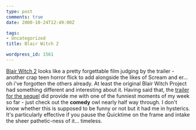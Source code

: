 ```yaml
---
type: post
comments: true
date: 2000-10-24T12:49:00Z

tags:
- Uncategorized
title: Blair Witch 2

wordpress_id: 1561
---
```


[Blair Witch 2](http://www.blairwitch.com) looks like a pretty forgettable film judging by the trailer - another crap teen horror flick to add alongside the likes of Scream and er… oh i've forgotten the others already. At least the original Blair Witch Project had something different and interesting about it.  Having said that, the [trailer for the sequel](http://www.apple.com/trailers/artisan/blair_witch2_trailer.html) did provide me with one of the funniest moments of my week so far - just check out the **comedy** owl nearly half way through. I don't know whether this is supposed to be funny or not but it had me in hysterics. It's particularly effective if you pause the Quicktime on the frame and intake the sheer pathetic-ness of it… timeless.  
